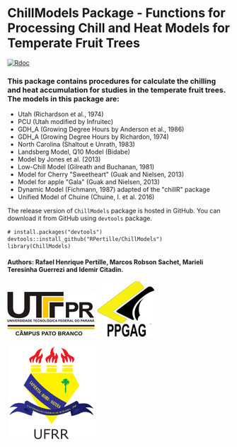 # ChillModels Package - Functions for Processing Chill and Heat Models for Temperate Fruit Trees
[![Rdoc](http://www.rdocumentation.org/badges/version/ChillModels)](http://www.rdocumentation.org/packages/ChillModels)

### This package contains procedures for calculate the chilling and heat accumulation for studies in the temperate fruit trees. The models in this package are: 
 - Utah (Richardson et al., 1974)  
 - PCU (Utah modified by Infruitec)  
 - GDH_A (Growing Degree Hours by Anderson et al., 1986)  
 - GDH_A (Growing Degree Hours by Richardon, 1974)  
 - North Carolina (Shaltout e Unrath, 1983)  
 - Landsberg Model, Q10 Model (Bidabe)  
 - Model by Jones et al. (2013)  
 - Low-Chill Model (Gilreath and Buchanan, 1981)  
 - Model for Cherry "Sweetheart" (Guak and Nielsen, 2013)  
 - Model for apple "Gala" (Guak and Nielsen, 2013)  
 - Dynamic Model (Fichmann, 1987) adapted of the "chillR" package  
 - Unified Model of Chuine (Chuine, I. et al. 2016)  

The release version of `ChillModels` package is hosted in GitHub. You can download it from GitHub using `devtools` package.

```{r, eval=FALSE}
# install.packages("devtools")
devtools::install_github("RPertille/ChillModels")
library(ChillModels)
```


#### Authors: Rafael Henrique Pertille, Marcos Robson Sachet, Marieli Teresinha Guerrezi and Idemir Citadin.
![](https://raw.githubusercontent.com/RPertille/ChillModels/master/logoutf.png) ![](https://raw.githubusercontent.com/RPertille/ChillModels/master/logoppgag.png)

<img src="https://raw.githubusercontent.com/RPertille/ChillModels/master/ufrr_brasao.png" width="200">
